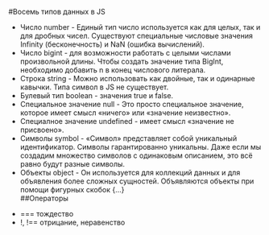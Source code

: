 #Восемь типов данных в JS
- Число number - Единый тип число используется как для целых, так и для дробных чисел. Существуют специальные числовые значения Infinity (бесконечность) и NaN (ошибка вычислений).  
- Число bigint - для возможности работать с целыми числами произвольной длины. Чтобы создать значение типа BigInt, необходимо добавить n в конец числового литерала.  
- Строка string - Можно использовать как двойные, так и одинарные кавычки. Типа символ в JS не существует.  
- Булевый тип boolean - значения true и false.  
- Специальное значение null - Это просто специальное значение, которое имеет смысл «ничего» или «значение неизвестно».  
- Специалное значение undefined - имеет смысл «значение не присвоено».  
- Символы  symbol - «Символ» представляет собой уникальный идентификатор. Символы гарантированно уникальны. Даже если мы создадим множество символов с одинаковым описанием, это всё равно будут разные символы.  
- Объекты object - Он используется для коллекций данных и для объявления более сложных сущностей. Объявляются объекты при помощи фигурных скобок {...}   
##Операторы 
* === тождество  
* !, !== отрицание, неравенство  
